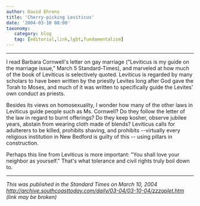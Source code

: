 ```yaml
---
author: David Ehrens
title: 'Cherry-picking Leviticus'
date: '2004-03-10 08:00'
taxonomy:
   category: blog
   tag: [editorial,link,lgbt,fundamentalism]
---
```

---

I read Barbara Cornwell's letter on gay marriage ("Leviticus is my guide on the marriage issue," March 5 Standard-Times), and marveled at how much of the book of Leviticus is selectively quoted. Leviticus is regarded by many scholars to have been written by the priestly Levites long after God gave the Torah to Moses, and much of it was written to specifically guide the Levites' own conduct as priests.

Besides its views on homosexuality, I wonder how many of the other laws in Leviticus guide people such as Ms. Cornwell? Do they follow the letter of the law in regard to burnt offerings? Do they keep kosher, observe jubilee years, abstain from wearing cloth made of blends? Leviticus calls for adulterers to be killed, prohibits shaving, and prohibits --virtually every religious institution in New Bedford is guilty of this -- using pillars in construction.

Perhaps this line from Leviticus is more important: "You shall love your neighbor as yourself." That's what tolerance and civil rights truly boil down to.

-----

*This was published in the Standard Times on March 10, 2004*<br>
*<http://archive.southcoasttoday.com/daily/03-04/03-10-04/zzzoplet.htm>*<br>
*(link may be broken)*
